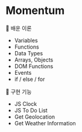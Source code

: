# Momentum

📑 배운 이론
- Variables
- Functions
- Data Types
- Arrays, Objects
- DOM Functions
- Events
- if / else / for

📕 구현 기능
- JS Clock
- JS To Do List
- Get Geolocation
- Get Weather Information
